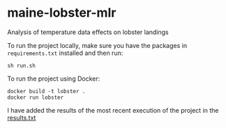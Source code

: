 # maine-lobster-mlr
Analysis of temperature data effects on lobster landings

To run the project locally, make sure you have the packages in `requirements.txt` installed and then run:
```
sh run.sh
```

To run the project using Docker:

```
docker build -t lobster .
docker run lobster
```

I have added the results of the most recent execution of the project in the [results.txt](./results.txt)
